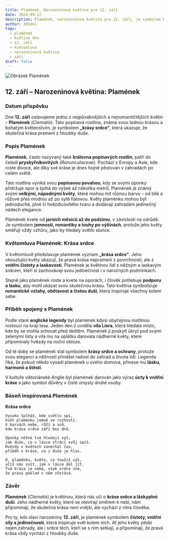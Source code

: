 ```yaml
---
title: Plamének, Narozeninová květina pro 12. září
date: 2024-09-12
description: Plamének, narozeninová květina pro 12. září, je symbolem Krása srdce. Objevte její jedinečný význam, fascinující příběhy a poezii, která oslavuje její krásu.
author: 365dní
tags:
  - plamének
  - květina dne
  - 12. září
  - květomluva
  - narozeninová květina
  - září
draft: false
---
```


![Obrázek Plamének](https://cdn.pixabay.com/photo/2019/05/29/23/48/ville-de-lyon-4238823_1280.jpg#center)


## 12. září – Narozeninová květina: Plamének

### Datum příspěvku

Dne **12. září** oslavujeme jednu z nejpůvabnějších a nejromantičtějších květin – **Plamének** (_Clematis_). Tato popínavá rostlina, známá svou ladnou krásou a bohatým květenstvím, je symbolem **„krásy srdce“**, která ukazuje, že skutečná krása pramení z hloubky duše.

### Popis Plamének

**Plamének**, často nazývaný také **královna popínavých rostlin**, patří do čeledi **pryskyřníkovitých** (_Ranunculaceae_). Pochází z Evropy a Asie, kde roste divoce, ale díky své kráse je dnes hojně pěstován v zahradách po celém světě.

Tato rostlina vyniká svou **popínavou povahou**, kdy se svými úponky přidržuje opor a šplhá do výšek až několika metrů. Plamének je známý svými **velkými, nápadnými květy**, které mohou mít různou barvu – od bílé a růžové přes modrou až po sytě fialovou. Květy plaménku mohou být jednoduché, plné či hvězdicovitého tvaru a dodávají zahradám jedinečný nádech elegance.

Plamének kvete od **jarních měsíců až do podzimu**, v závislosti na odrůdě. Je symbolem **jemnosti, romantiky a touhy po výšinách**, protože jeho květy směřují vždy vzhůru, jako by hledaly světlo slunce.

### Květomluva Plamének: Krása srdce

V květomluvě představuje plamének význam **„krása srdce“**. Jeho okouzlující květy ukazují, že pravá krása nepramení z povrchnosti, ale z **vnitřní čistoty a laskavosti**. Plamének je květinou lidí s něžným a laskavým srdcem, kteří si zachovávají svou jedinečnost i v náročných podmínkách.

Stejně jako plamének roste a kvete na oporách, i člověk potřebuje **podporu a lásku**, aby mohl ukázat svou skutečnou krásu. Tato květina symbolizuje **romantické vztahy, obětavost a čistou duši**, která inspiruje všechny kolem sebe.

### Příběh spojený s Plamének

Podle staré **anglické legendy** byl plamének kdysi obyčejnou rostlinou rostoucí na kraji lesa. Jeden den ji uviděla **víla Liora**, která hledala místo, kde by se mohla schovat před deštěm. Plamének jí poskytl úkryt pod svými zelenými listy a víla mu na oplátku darovala nádherné květy, které připomínaly hvězdy na noční obloze.

Od té doby se plamének stal symbolem **krásy srdce a ochrany**, protože svou elegancí a něžností přinášel radost do zahrad a života lidí. Legenda říká, že pokud někdo vysadí plamének u svého domova, přinese mu **lásku, harmonii a štěstí**.

V kultuře viktoriánské Anglie byl plamének darován jako výraz **úcty k vnitřní kráse** a jako symbol důvěry v čisté úmysly druhé osoby.

### Báseň inspirovaná Plamének

**Krása srdce**

```
Vysoko šplháš, kde světlo spí,  
květ plaménku jemně se rozhostí.  
V barvách nebe, růží a snů,  
kde krása srdce září bez dnů.  

Úponky něžné tvé hledají výš,  
jak duše, co v lásce ztrácí svůj spíš.  
Hvězdy v květech zanechal čas,  
příběh o kráse, co z duše je hlas.  

Ó, plaménku, květe, co toužíš výš,  
učíš nás snít, jak v lásce dál jít.  
Tvá krása je němá, však srdce zná,  
že pravý poklad v něm zůstává.  
```

### Závěr

**Plamének** (_Clematis_) je květinou, která nás učí o **kráse srdce a láskyplné duši**. Jeho nádherné květy, které se otevírají směrem k nebi, nám připomínají, že skutečná krása není vnější, ale vychází z nitra člověka.

Pro ty, kdo slaví narozeniny **12. září**, je plamének symbolem **čistoty, vnitřní síly a jedinečnosti**, která inspiruje svět kolem nich. Ať jeho květy zdobí nejen zahrady, ale i srdce těch, kteří se s ním setkají, a připomínají, že pravá krása vždy vychází z hloubky duše.